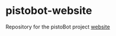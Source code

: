# pistobot-website
Repository for the pistoBot project [website](https://guardatisimone.github.io/pistoBot-website/)
